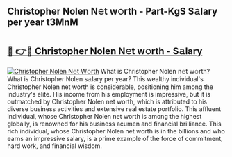 ## Christopher Nolen N𝚎t w𝚘rth - Part-KgS S𝚊lary per year t3MnM

# <h2><a href="http://gc4afx.nevu.top/?p=Christopher+Nolen">🔗 👉🔴 Christopher Nolen N𝚎t w𝚘rth - S𝚊lary</a></h2>

[![Christopher Nolen N𝚎t W𝚘rth](https://i.imgur.com/Oavwk0R.jpeg)](http://gc4afx.nevu.top/?p=Christopher+Nolen)
What is Christopher Nolen n𝚎t w𝚘rth? What is Christopher Nolen s𝚊lary per year?
This wealthy individual's Christopher Nolen net worth is considerable, positioning him among the industry's elite. His income from his employment is impressive, but it is outmatched by Christopher Nolen net worth, which is attributed to his diverse business activities and extensive real estate portfolio. This affluent individual, whose Christopher Nolen net worth is among the highest globally, is renowned for his business acumen and financial brilliance. This rich individual, whose Christopher Nolen net worth is in the billions and who earns an impressive salary, is a prime example of the force of commitment, hard work, and financial wisdom.
